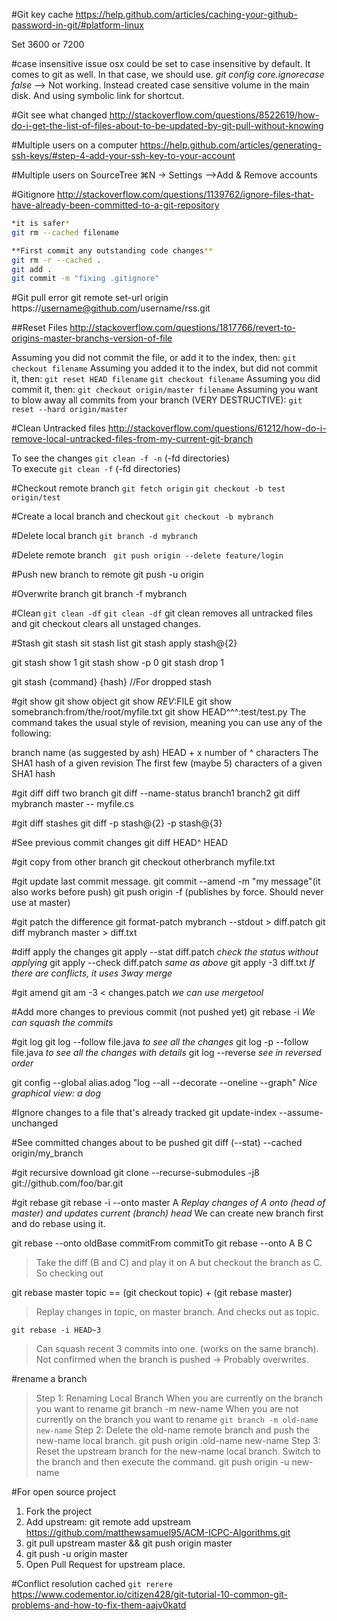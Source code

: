 #Git key cache
https://help.github.com/articles/caching-your-github-password-in-git/#platform-linux

Set 3600 or 7200

#case insensitive issue
osx could be set to case insensitive by default. It comes to git as well.
In that case, we should use.
*git config core.ignorecase false*
--> Not working. Instead created case sensitive volume in the main disk.
And using symbolic link for shortcut.

#Git see what changed
http://stackoverflow.com/questions/8522619/how-do-i-get-the-list-of-files-about-to-be-updated-by-git-pull-without-knowing

#Multiple users on a computer
https://help.github.com/articles/generating-ssh-keys/#step-4-add-your-ssh-key-to-your-account

#Multiple users on SourceTree
⌘N -> Settings -->Add & Remove accounts


#Gitignore
http://stackoverflow.com/questions/1139762/ignore-files-that-have-already-been-committed-to-a-git-repository

```bash
*it is safer*
git rm --cached filename 

**First commit any outstanding code changes**
git rm -r --cached .
git add .
git commit -m "fixing .gitignore"
```

#Git pull error
 git remote set-url origin https://username@github.com/username/rss.git


##Reset Files
http://stackoverflow.com/questions/1817766/revert-to-origins-master-branchs-version-of-file

Assuming you did not commit the file, or add it to the index, then:
`git checkout filename`
Assuming you added it to the index, but did not commit it, then:
`git reset HEAD filename`
`git checkout filename`
Assuming you did commit it, then:
`git checkout origin/master filename`
Assuming you want to blow away all commits from your branch (VERY DESTRUCTIVE):
`git reset --hard origin/master`

#Clean Untracked files
http://stackoverflow.com/questions/61212/how-do-i-remove-local-untracked-files-from-my-current-git-branch

To see the changes
`git clean -f -n` (-fd directories)  
To execute
`git clean -f` (-fd directories)  

#Checkout remote branch
`git fetch origin`
`git checkout -b test origin/test`

#Create a local branch and checkout
`git checkout -b mybranch`

#Delete local branch
`git branch -d mybranch`

#Delete remote branch
` git push origin --delete feature/login`

#Push new branch to remote
git push -u origin <branch>

#Overwrite branch
git branch -f mybranch

#Clean
`git clean -df`
`git clean -df`
git clean removes all untracked files and git checkout clears all unstaged changes.


#Stash
git stash
sit stash list
git stash apply stash@{2}

git stash show 1
git stash show -p 0
git stash drop 1

git stash {command} {hash} //For dropped stash

#git show
git show object
git show $REV:$FILE
git show somebranch:from/the/root/myfile.txt
git show HEAD^^^:test/test.py
The command takes the usual style of revision, meaning you can use any of the following:

branch name (as suggested by ash)
HEAD + x number of ^ characters
The SHA1 hash of a given revision
The first few (maybe 5) characters of a given SHA1 hash

#git diff
diff two branch
git diff --name-status branch1 branch2
git diff mybranch master -- myfile.cs

#git diff stashes
git diff -p stash@{2} -p stash@{3}


#See previous commit changes
git diff HEAD^ HEAD

#git copy from other branch
git checkout otherbranch myfile.txt

#git update last commit message.
git commit --amend -m "my message"(it also works before push)
git push origin -f (publishes by force. Should never use at master)

#git patch the difference
git format-patch mybranch --stdout > diff.patch
git diff mybranch master > diff.txt

#diff apply the changes
git apply --stat diff.patch *check the status without applying*
git apply --check diff.patch *same as above*
git apply -3 diff.txt *If there are conflicts, it uses 3way merge*

#git amend
git am -3 < changes.patch *we can use mergetool*

#Add more changes to previous commit (not pushed yet)
git rebase -i *We can squash the commits*

#git log
git log --follow file.java *to see all the changes*
git log -p --follow file.java *to see all the changes with details*
git log --reverse *see in reversed order*

git config --global alias.adog "log --all --decorate --oneline --graph" *Nice graphical view: a dog*


#Ignore changes to a file that's already tracked 
git update-index --assume-unchanged <file>

#See committed changes about to be pushed
git diff (--stat) --cached origin/my_branch

#git recursive download
git clone --recurse-submodules -j8 git://github.com/foo/bar.git

#git rebase
git rebase -i --onto master A *Replay changes of A onto (head of master) and updates current (branch) head*
We can create new branch first and do rebase using it.

git rebase --onto oldBase commitFrom commitTo
git rebase --onto A B C
> Take the diff (B and C) and play it on A but checkout the branch as C.
So checking out 

git rebase master topic == (git checkout topic) + (git rebase master)
> Replay changes in topic, on master branch. And checks out as topic.

`git rebase -i HEAD~3`
>Can squash recent 3 commits into one. (works on the same branch). 
	Not confirmed when the branch is pushed -> Probably overwrites.


#rename a branch
> Step 1: Renaming Local Branch
	When you are currently on the branch you want to rename
	git branch -m new-name
When you are not currently on the branch you want to rename
	`git branch -m old-name new-name`
Step 2: Delete the old-name remote branch and push the new-name local branch.
	git push origin :old-name new-name
Step 3: Reset the upstream branch for the new-name local branch. Switch to the branch and then execute the command.
	git push origin -u new-name


#For open source project
1) Fork the project
2) Add upstream: git remote add upstream https://github.com/matthewsamuel95/ACM-ICPC-Algorithms.git
3) git pull upstream master && git push origin master
4) git push -u origin master
5) Open Pull Request for upstream place.	

	
#Conflict resolution cached
`git rerere` 
https://www.codementor.io/citizen428/git-tutorial-10-common-git-problems-and-how-to-fix-them-aajv0katd	